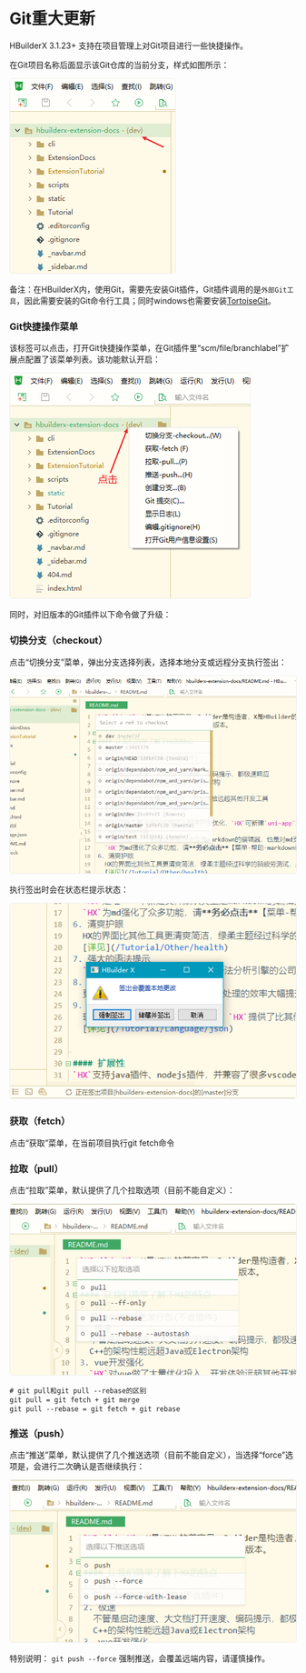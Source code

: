 # Git重大更新

HBuilderX 3.1.23+ 支持在项目管理上对Git项目进行一些快捷操作。

在Git项目名称后面显示该Git仓库的当前分支，样式如图所示：

<img src="/static/snapshots/tutorial/source_control/git_update/gitextension_branch.png" style="border:1px solid #eee; border-radius: 5px;"/>

备注：在HBuilderX内，使用Git，需要先安装Git插件，Git插件调用的是`外部Git工具`，因此需要安装的Git命令行工具；同时windows也需要安装[TortoiseGit](https://tortoisegit.org/download/)。

### Git快捷操作菜单

该标签可以点击，打开Git快捷操作菜单，在Git插件里“scm/file/branchlabel”扩展点配置了该菜单列表。该功能默认开启：

<img src="/static/snapshots/tutorial/source_control/git_update/gitextension_branch_menu.png" style="border:1px solid #eee; border-radius: 5px;"/>

同时，对旧版本的Git插件以下命令做了升级：

### 切换分支（checkout）

点击“切换分支”菜单，弹出分支选择列表，选择本地分支或远程分支执行签出：

<img src="/static/snapshots/tutorial/source_control/git_update/gitextension_checkout.png" style="border:1px solid #eee; border-radius: 5px;"/>

执行签出时会在状态栏提示状态：

<img src="/static/snapshots/tutorial/source_control/git_update/gitextension_checkout_tips.png" style="border:1px solid #eee; border-radius: 5px;"/>

### 获取（fetch）

点击“获取”菜单，在当前项目执行git fetch命令

### 拉取（pull）

点击“拉取”菜单，默认提供了几个拉取选项（目前不能自定义）：

<img src="/static/snapshots/tutorial/source_control/git_update/gitextension_pull.png" style="border:1px solid #eee; border-radius: 5px;"/>

```
# git pull和git pull --rebase的区别
git pull = git fetch + git merge
git pull --rebase = git fetch + git rebase
```

### 推送（push）

点击“推送”菜单，默认提供了几个推送选项（目前不能自定义），当选择“force”选项是，会进行二次确认是否继续执行：

<img src="/static/snapshots/tutorial/source_control/git_update/gitextension_push.png" style="border:1px solid #eee; border-radius: 5px;"/>

特别说明： `git push --force` 强制推送，会覆盖远端内容，请谨慎操作。